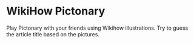 # WikiHow Pictonary

Play Pictonary with your friends using Wikihow illustrations. Try to guess the article title based on the pictures.
